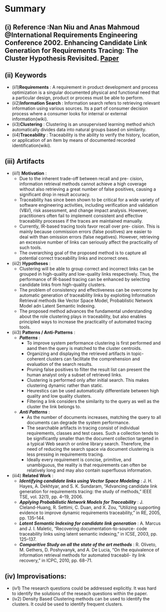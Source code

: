 # Summary
## (i) Reference :Nan Niu and Anas Mahmoud @International Requirements Engineering Conference 2002. Enhancing Candidate Link Generation for Requirements Tracing: The Cluster Hypothesis Revisited. [Paper](http://ieeexplore.ieee.org/xpl/articleDetails.jsp?arnumber=6345842)

## (ii) Keywords

  * (ii1)**Requirements** : A requirement in product development and process optimization is a singular documented physical and functional need that a particular design, product or process must be able to perform.
  * (ii2)**Information Search** : Information search refers to retrieving relevant information using various sources. Its a part of consumer decision process where a consumer looks for internal or external information(wiki).
  * (ii3)**Clustering** : Clustering is an unsupervised learning method which automatically divides data into natural groups based on similarity.
  * (ii4)**Traceability** : Traceability is the ability to verify the history, location, or application of an item by means of documented recorded identification(wiki).  

## (iii) Artifacts
  * (iii1) **Motivation** :
    * Due to the inherent trade-off between recall and pre- cision, information retrieval methods cannot achieve a high coverage without also retrieving a great number of false positives, causing a significant drop in result accuracy.
    * Traceability has since been shown to be critical for a wide variety of software engineering activities, including verification and validation (V&V), risk assessment, and change impact analysis. However, practitioners often fail to implement consistent and effective traceability processes if the traces are maintained manually.
    * Currently, IR-based tracing tools favor recall over pre- cision. This is mainly because commission errors (false positives) are easier to deal with than omission errors (false negatives). However, retrieving an excessive number of links can seriously affect the practicality of such tools.
    * The overarching goal of the proposed method is to capture all potential correct traceability links and incorrect ones.
  * (iii2) **Hypotheses** : 
    * Clustering will be able to group correct and incorrect links can be grouped in high-quality and low-quality links respectively. Thus, the performance of IR-based tracing can be enhanced by selecting candidate links from high-quality clusters.
    * The problem of consistency and effectiveness can be overcome by automatic generation of traceability links by exploiting Information Retrieval methods like Vector Space Model, Probablistic Network Model adn Latent Semantic Indexing.
    * The proposed method advances the fundamental understanding about the role clustering plays in traceability, but also enables principled ways to increase the practicality of automated tracing tools.
  * (iii3) **Patterns / Anti-Patterns** :
    * **_Patterns_** :
      * To improve system performance clustering is first performed and aand then the query is matched to the cluster centroids.
      * Organizing and displaying the retrieved artifacts in topic-coherent clusters can facilitate the comprehension and evaluation of the search results.
      * Pruning false positives to filter the result list can present the human analyst only a subset of retrieved links.
      * Clustering is performed only after initial search. This makes clustering dynamic rather than static.
      * Heurestics can be used automatically differentiate between high quality and low quality clusters.
      * Filtering a link considers the similarity to the query as well as the cluster the link belongs to.
    * **_Anti Patterns_** :
      * As the number of documents increases, matching the query to all documents can degrade the system performance.
      * The searchable artifacts in tracing consist of individual requirements, classes and test cases. Such a collection tends to be significantly smaller than the document collection targeted in a typical Web search or online library search. Therefore, the need of reducing the search space via document clustering is less pressing in requirements tracing.
      * Ideally every requirement is concise, primitive, and unambiguous, the reality is that requirements can often be relatively long and may also contain superfluous information.
  * (iii4) **Related Work** :
    * **_Identifying candidate links using Vector Space Modeling_** : J. H. Hayes, A. Dekhtyar, and S. K. Sundaram, “Advancing candidate link generation for requirements tracing: the study of methods,” IEEE TSE, vol. 32(1), pp. 4–19, 2006.
    * **_Applying Probabilistic Network Models for Traceability_** : J. Cleland-Huang, R. Settimi, C. Duan, and X. Zou, “Utilizing supporting evidence to improve dynamic requirements traceability,” in RE, 2005, pp. 135–144.
    * **_Latent Semantic Indexing for candidate link generation_** : A. Marcus and J. I. Maletic, “Recovering documentation-to-source- code traceability links using latent semantic indexing,” in ICSE, 2003, pp. 125–137.
    * **_Comparitive Study on all the state of the art methods_** : R. Oliveto, M. Gethers, D. Poshyvanyk, and A. De Lucia, “On the equivalence of information retrieval methods for automated traceabil- ity link recovery,” in ICPC, 2010, pp. 68–71.

## (iv) Improvisations:
  * (iv1) The research questions could be addressed explicitly. It was hard to identify the solutions of the reseach questions within the paper.
  * (iv2) Density Based Clustering methods can be used to identify the clusters. It could be used to identify frequent clusters.
